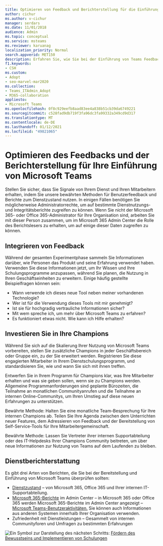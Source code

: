 ```yaml
---
title: Optimieren von Feedback und Berichterstellung für die Einführung von Microsoft Teams
author: cichur
ms.author: v-cichur
manager: serdars
ms.date: 11/01/2018
audience: Admin
ms.topic: conceptual
ms.service: msteams
ms.reviewer: karuanag
localization_priority: Normal
search.appverid: MET150
description: Erfahren Sie, wie Sie bei der Einführung von Teams Feedback von Benutzern erhalten und die Dienstinte health reporting verwenden.
f1.keywords:
- CSH
ms.custom:
- Adopt
- seo-marvel-mar2020
ms.collection:
- Teams_ITAdmin_Adopt
- M365-collaboration
appliesto:
- Microsoft Teams
ms.openlocfilehash: 0f8c929eefb8aad83ee4a838b51cb39da6749221
ms.sourcegitcommit: c528fad9db719f3fa96dc3fa99332a349cd9d317
ms.translationtype: MT
ms.contentlocale: de-DE
ms.lasthandoff: 01/12/2021
ms.locfileid: "49821065"
---
```

# <a name="optimize-feedback-and-reporting-for-your-microsoft-teams-adoption"></a>Optimieren des Feedbacks und der Berichterstellung für Ihre Einführung von Microsoft Teams

Stellen Sie sicher, dass Sie Signale von Ihrem Dienst und Ihren Mitarbeitern erhalten, indem Sie unsere bewährten Methoden für Benutzerfeedback und Berichte zum Dienstzustand nutzen.  In einigen Fällen benötigen Sie möglicherweise Administratorrechte, um auf bestimmte Dienstnutzungs- und Integritätsberichte zugreifen zu können. Wenn Sie nicht der Microsoft 365- oder Office 365-Administrator für Ihre Organisation sind, arbeiten Sie mit dieser Person zusammen, um im Microsoft 365 Admin Center die Rolle des Berichtslesers zu erhalten, um auf einige dieser Daten zugreifen zu können.

## <a name="incorporating-feedback"></a>Integrieren von Feedback 

Während der gesamten Experimentphase sammeln Sie Informationen darüber, wie Personen das Produkt und seine Erfahrung verwendet haben. Verwenden Sie diese Informationen jetzt, um Ihr Wissen und Ihre Schulungsprogramme anzupassen, während Sie planen, die Nutzung in Ihren Geschäftseinheiten zu erweitern. Einige häufig gestellte Beispielfragen können sein:

- Wann verwende ich dieses neue Tool neben meiner vorhandenen Technologie?
- Wer ist für die Verwendung dieses Tools mit mir genehmigt?
- Ist sie für hochgradig vertrauliche Informationen sicher? 
- Mit wem spreche ich, um mehr über Microsoft Teams zu erfahren?
- Es funktioniert etwas nicht. Wie kann ich Hilfe erhalten?

## <a name="invest-in-your-champions"></a>Investieren Sie in Ihre Champions

Während Sie sich auf die Skalierung Ihrer Nutzung von Microsoft Teams vorbereiten, stellen Sie zusätzliche Champions in jeder Geschäftsbereich oder Gruppe ein, zu der Sie erweitert werden. Registrieren Sie diese engagierten Mitarbeiter in Ihrem Dienstschulungsprogramm, und standardisieren Sie, wie und wann Sie sich mit ihnen treffen.
 
Entwerfen Sie in Ihrem Programm für Champions klar, was Ihre Mitarbeiter erhalten und was sie geben sollen, wenn sie zu Champions werden. Allgemeine Programmanforderungen sind geplante Bürozeiten, die Teilnahme an monatlichen Communityanrufen und die Teilnahme an internen Online-Communitys, um Ihren Umstieg auf diese neuen Erfahrungen zu unterstützen.  

Bewährte Methode: Halten Sie eine monatliche Team-Besprechung für Ihre internen Champions ab. Teilen Sie Ihre Agenda zwischen dem Unterrichten neuer Features, dem Adressieren von Feedback und der Bereitstellung von Self-Service-Tools für Ihre Mitarbeitergemeinschaft.

Bewährte Methode: Lassen Sie Vertreter ihrer internen Supportabteilung oder des IT-Helpdesks Ihrer Champions Community beitreten, um über neue Informationen zur Nutzung von Teams auf dem Laufenden zu bleiben. 

## <a name="service-reporting"></a>Dienstberichterstattung

Es gibt drei Arten von Berichten, die Sie bei der Bereitstellung und Einführung von Microsoft Teams überprüfen sollten:

- [Dienstzustand](https://status.office365.com/) – von Microsoft 365, Office 365 und Ihrer internen IT-Supportabteilung.
- [Microsoft 365-Berichte](https://docs.microsoft.com/microsoft-365/admin/activity-reports/activity-reports) im Admin Center – in Microsoft 365 oder Office 365 werden Microsoft 365-Berichte im Admin Center angezeigt – [Microsoft Teams-Benutzeraktivitäten.](https://docs.microsoft.com/microsoft-365/admin/activity-reports/microsoft-teams-user-activity) Sie können auch Informationen aus anderen Systemen innerhalb Ihrer Organisation verwenden.
- Zufriedenheit mit Dienstleistungen – Gesammelt von internen Communityforen und Umfragen zu bestimmten Erfahrungen

![Ein Symbol zur Darstellung des nächsten ](media/teams-adoption-next-icon.png) Schritts: [Fördern des Bewusstseins und Implementieren von Schulungen](teams-adoption-drive-awareness.md)
